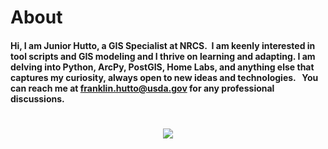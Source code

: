 # About
#### Hi, I am Junior Hutto, a GIS Specialist at NRCS.  I am keenly interested in tool scripts and GIS modeling and I thrive on learning and adapting. I am delving into Python, ArcPy, PostGIS, Home Labs, and anything else that captures my curiosity, always open to new ideas and technologies.   You can reach me at franklin.hutto@usda.gov for any professional discussions.  

<h1 align="center"><img src="https://github.com/user-attachments/assets/fab1545c-3fa9-42cc-ba3b-5d133677dd6c"/></h1> 




<!---
JuniorHutto/JuniorHutto is a ✨ special ✨ repository because its `README.md` (this file) appears on your GitHub profile.
You can click the Preview link to take a look at your changes.
--->
